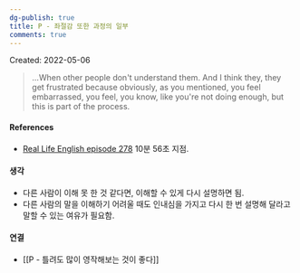```yaml
---
dg-publish: true
title: P - 좌절감 또한 과정의 일부
comments: true
---
```


Created: 2022-05-06

>...When other people don't understand them. And I think they, they get frustrated because obviously, as you mentioned, you feel embarrassed, you feel, you know, like you're not doing enough, but this is part of the process.

#### References
- [Real Life English episode 278](https://reallifeglobal.com/rlep278-i-didnt-understand-you/) 10분 56초 지점.

#### 생각
- 다른 사람이 이해 못 한 것 같다면, 이해할 수 있게 다시 설명하면 됨. 
- 다른 사람의 말을 이해하기 어려울 때도 인내심을 가지고 다시 한 번 설명해 달라고 말할 수 있는 여유가 필요함.

#### 연결
- [[P - 틀려도 많이 영작해보는 것이 좋다]]